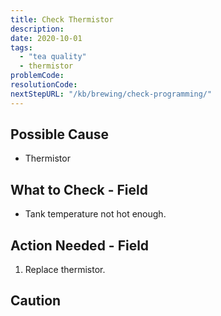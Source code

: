```yaml
---
title: Check Thermistor
description:
date: 2020-10-01
tags:
  - "tea quality"
  - thermistor
problemCode: 
resolutionCode: 
nextStepURL: "/kb/brewing/check-programming/"
---
```

## Possible Cause

- Thermistor

## What to Check - Field

- Tank temperature not hot enough.

## Action Needed - Field

1) Replace thermistor.

## Caution
